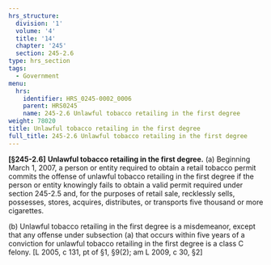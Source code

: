 ```yaml
---
hrs_structure:
  division: '1'
  volume: '4'
  title: '14'
  chapter: '245'
  section: 245-2.6
type: hrs_section
tags:
  - Government
menu:
  hrs:
    identifier: HRS_0245-0002_0006
    parent: HRS0245
    name: 245-2.6 Unlawful tobacco retailing in the first degree
weight: 78020
title: Unlawful tobacco retailing in the first degree
full_title: 245-2.6 Unlawful tobacco retailing in the first degree
---
```

**[§245-2.6]** **Unlawful tobacco retailing in the first degree.** (a) Beginning March 1, 2007, a person or entity required to obtain a retail tobacco permit commits the offense of unlawful tobacco retailing in the first degree if the person or entity knowingly fails to obtain a valid permit required under section 245-2.5 and, for the purposes of retail sale, recklessly sells, possesses, stores, acquires, distributes, or transports five thousand or more cigarettes.

(b) Unlawful tobacco retailing in the first degree is a misdemeanor, except that any offense under subsection (a) that occurs within five years of a conviction for unlawful tobacco retailing in the first degree is a class C felony. [L 2005, c 131, pt of §1, §9(2); am L 2009, c 30, §2]